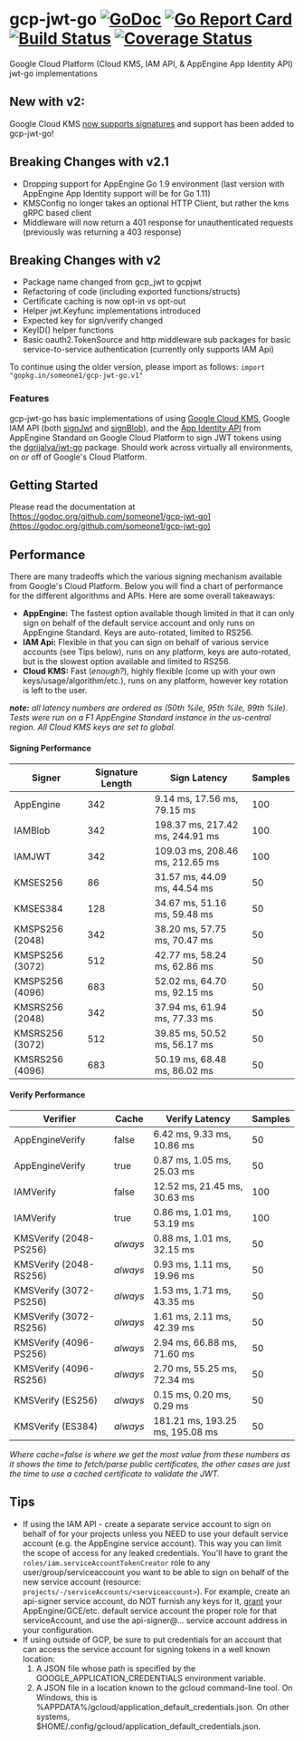 # gcp-jwt-go [![GoDoc](https://godoc.org/github.com/someone1/gcp-jwt-go?status.svg)](https://godoc.org/github.com/someone1/gcp-jwt-go) [![Go Report Card](https://goreportcard.com/badge/github.com/someone1/gcp-jwt-go)](https://goreportcard.com/report/github.com/someone1/gcp-jwt-go) [![Build Status](https://travis-ci.org/someone1/gcp-jwt-go.svg)](https://travis-ci.org/someone1/gcp-jwt-go) [![Coverage Status](https://coveralls.io/repos/github/someone1/gcp-jwt-go/badge.svg)](https://coveralls.io/github/someone1/gcp-jwt-go)

Google Cloud Platform (Cloud KMS, IAM API, & AppEngine App Identity API) jwt-go implementations

## New with v2:

Google Cloud KMS [now supports signatures](https://cloud.google.com/kms/docs/create-validate-signatures) and support has been added to gcp-jwt-go!

## Breaking Changes with v2.1

- Dropping support for AppEngine Go 1.9 environment (last version with AppEngine App Identity support will be for Go 1.11)
- KMSConfig no longer takes an optional HTTP Client, but rather the kms gRPC based client
- Middleware will now return a 401 response for unauthenticated requests (previously was returning a 403 response)

## Breaking Changes with v2

- Package name changed from gcp_jwt to gcpjwt
- Refactoring of code (including exported functions/structs)
- Certificate caching is now opt-in vs opt-out
- Helper jwt.Keyfunc implementations introduced
- Expected key for sign/verify changed
- KeyID() helper functions
- Basic oauth2.TokenSource and http middleware sub packages for basic service-to-service authentication (currently only supports IAM Api)

To continue using the older version, please import as follows: `import "gopkg.in/someone1/gcp-jwt-go.v1"`

### Features

gcp-jwt-go has basic implementations of using [Google Cloud KMS](https://cloud.google.com/kms/docs/create-validate-signatures), Google IAM API (both [signJwt](https://cloud.google.com/iam/reference/rest/v1/projects.serviceAccounts/signJwt) and [signBlob](https://cloud.google.com/iam/reference/rest/v1/projects.serviceAccounts/signBlob)), and the [App Identity API](https://cloud.google.com/appengine/docs/go/appidentity/) from AppEngine Standard on Google Cloud Platform to sign JWT tokens using the [dgrijalva/jwt-go](https://github.com/dgrijalva/jwt-go) package. Should work across virtually all environments, on or off of Google's Cloud Platform.

## Getting Started

Please read the documentation at [https://godoc.org/github.com/someone1/gcp-jwt-go](https://godoc.org/github.com/someone1/gcp-jwt-go)

## Performance

There are many tradeoffs which the various signing mechanism available from Google's Cloud Platform. Below you will find a chart of performance for the different algorithms and APIs. Here are some overall takeaways:

- **AppEngine:** The fastest option available though limited in that it can only sign on behalf of the default service account and only runs on AppEngine Standard. Keys are auto-rotated, limited to RS256.
- **IAM Api:** Flexible in that you can sign on behalf of various service accounts (see Tips below), runs on any platform, keys are auto-rotated, but is the slowest option available and limited to RS256.
- **Cloud KMS:** Fast (_enough?_), highly flexible (come up with your own keys/usage/algorithm/etc.), runs on any platform, however key rotation is left to the user.

_**note:** all latency numbers are ordered as (50th %ile, 95th %ile, 99th %ile). Tests were run on a F1 AppEngine Standard instance in the us-central region. All Cloud KMS keys are set to global._

#### Signing Performance

| Signer          | Signature Length | Sign Latency                    | Samples |
| --------------- | ---------------- | ------------------------------- | ------- |
| AppEngine       | 342              | 9.14 ms, 17.56 ms, 79.15 ms     | 100     |
| IAMBlob         | 342              | 198.37 ms, 217.42 ms, 244.91 ms | 100     |
| IAMJWT          | 342              | 109.03 ms, 208.46 ms, 212.65 ms | 100     |
| KMSES256        | 86               | 31.57 ms, 44.09 ms, 44.54 ms    | 50      |
| KMSES384        | 128              | 34.67 ms, 51.16 ms, 59.48 ms    | 50      |
| KMSPS256 (2048) | 342              | 38.20 ms, 57.75 ms, 70.47 ms    | 50      |
| KMSPS256 (3072) | 512              | 42.77 ms, 58.24 ms, 62.86 ms    | 50      |
| KMSPS256 (4096) | 683              | 52.02 ms, 64.70 ms, 92.15 ms    | 50      |
| KMSRS256 (2048) | 342              | 37.94 ms, 61.94 ms, 77.33 ms    | 50      |
| KMSRS256 (3072) | 512              | 39.85 ms, 50.52 ms, 56.17 ms    | 50      |
| KMSRS256 (4096) | 683              | 50.19 ms, 68.48 ms, 86.02 ms    | 50      |

#### Verify Performance

| Verifier               | Cache    | Verify Latency                  | Samples |
| ---------------------- | -------- | ------------------------------- | ------- |
| AppEngineVerify        | false    | 6.42 ms, 9.33 ms, 10.86 ms      | 50      |
| AppEngineVerify        | true     | 0.87 ms, 1.05 ms, 25.03 ms      | 50      |
| IAMVerify              | false    | 12.52 ms, 21.45 ms, 30.63 ms    | 100     |
| IAMVerify              | true     | 0.86 ms, 1.01 ms, 53.19 ms      | 100     |
| KMSVerify (2048-PS256) | _always_ | 0.88 ms, 1.01 ms, 32.15 ms      | 50      |
| KMSVerify (2048-RS256) | _always_ | 0.93 ms, 1.11 ms, 19.96 ms      | 50      |
| KMSVerify (3072-PS256) | _always_ | 1.53 ms, 1.71 ms, 43.35 ms      | 50      |
| KMSVerify (3072-RS256) | _always_ | 1.61 ms, 2.11 ms, 42.39 ms      | 50      |
| KMSVerify (4096-PS256) | _always_ | 2.94 ms, 66.88 ms, 71.60 ms     | 50      |
| KMSVerify (4096-RS256) | _always_ | 2.70 ms, 55.25 ms, 72.34 ms     | 50      |
| KMSVerify (ES256)      | _always_ | 0.15 ms, 0.20 ms, 0.29 ms       | 50      |
| KMSVerify (ES384)      | _always_ | 181.21 ms, 193.25 ms, 195.08 ms | 50      |

_Where cache=false is where we get the most value from these numbers as it shows the time to fetch/parse public certificates, the other cases are just the time to use a cached certificate to validate the JWT._

## Tips

- If using the IAM API - create a separate service account to sign on behalf of for your projects unless you NEED to use your default service account (e.g. the AppEngine service account). This way you can limit the scope of access for any leaked credentials. You'll have to grant the `roles/iam.serviceAccountTokenCreator` role to any user/group/serviceaccount you want to be able to sign on behalf of the new service account (resource: `projects/-/serviceAccounts/<serviceaccount>`). For example, create an api-signer service account, do NOT furnish any keys for it, [grant](https://cloud.google.com/iam/reference/rest/v1/projects.serviceAccounts/setIamPolicy) your AppEngine/GCE/etc. default service account the proper role for that serviceAccount, and use the api-signer@... service account address in your configuration.
- If using outside of GCP, be sure to put credentials for an account that can access the service account for signing tokens in a well known location:
  1. A JSON file whose path is specified by the GOOGLE_APPLICATION_CREDENTIALS environment variable.
  2. A JSON file in a location known to the gcloud command-line tool. On Windows, this is %APPDATA%/gcloud/application_default_credentials.json. On other systems, \$HOME/.config/gcloud/application_default_credentials.json.
